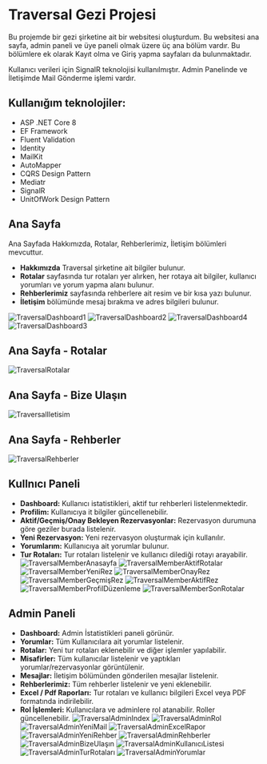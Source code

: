 # Traversal Gezi Projesi

Bu projemde bir gezi şirketine ait bir websitesi oluşturdum. Bu websitesi ana sayfa, admin paneli ve üye paneli olmak üzere üç ana bölüm vardır. 
Bu bölümlere ek olarak Kayıt olma ve Giriş yapma sayfaları da bulunmaktadır.


Kullanıcı verileri için SignalR teknolojisi kullanılmıştır.
Admin Panelinde ve İletişimde Mail Gönderme işlemi vardır.

## Kullanığım teknolojiler: 
- ASP .NET Core 8
- EF Framework
- Fluent Validation
- Identity
- MailKit
- AutoMapper
- CQRS Design Pattern
- Mediatr
- SignalR
- UnitOfWork Design Pattern


## Ana Sayfa
Ana Sayfada Hakkımızda, Rotalar, Rehberlerimiz, İletişim bölümleri mevcuttur.
- **Hakkımızda** Traversal şirketine ait bilgiler bulunur.
- **Rotalar** sayfasında tur rotaları yer alırken, her rotaya ait bilgiler, kullanıcı yorumları ve yorum yapma alanı bulunur.
- **Rehberlerimiz** sayfasında rehberlere ait resim ve bir kısa yazı bulunur.
- **İletişim** bölümünde mesaj bırakma ve adres bilgileri bulunur.

![TraversalDashboard1](https://github.com/user-attachments/assets/ceb0f63f-2b74-4bbf-a8a0-b739e0130cb0)
![TraversalDashboard2](https://github.com/user-attachments/assets/74e42f60-2818-4927-af51-81c6083da1a5)
![TraversalDashboard4](https://github.com/user-attachments/assets/b4402bb9-77bc-468c-abc9-5496316e8135)
![TraversalDashboard3](https://github.com/user-attachments/assets/9c31e90c-6051-4474-84d8-b1f40c2246f0)
## Ana Sayfa - Rotalar
![TraversalRotalar](https://github.com/user-attachments/assets/2035eba5-79ae-41ba-b31b-dea6b64a16ba)
## Ana Sayfa - Bize Ulaşın
![TraversalIletisim](https://github.com/user-attachments/assets/46c3a590-bee5-46a0-b4cc-c819334160f4)
## Ana Sayfa - Rehberler
![TraversalRehberler](https://github.com/user-attachments/assets/e0069dc5-bd26-45af-b52e-479155ed5e31)

## Kullnıcı Paneli
- **Dashboard:** Kullanıcı istatistikleri, aktif tur rehberleri listelenmektedir.
- **Profilim:** Kullanıcıya it bilgiler güncellenebilir.
- **Aktif/Geçmiş/Onay Bekleyen Rezervasyonlar:** Rezervasyon durumuna göre geziler burada listelenir.
- **Yeni Rezervasyon:** Yeni rezervasyon oluşturmak için kullanılır.
- **Yorumlarım:** Kullanıcıya ait yorumlar bulunur.
- **Tur Rotaları:** Tur rotaları listelenir ve kullanıcı dilediği rotayı arayabilir.
![TraversalMemberAnasayfa](https://github.com/user-attachments/assets/8f2d807d-2e95-4c2d-a86b-b7994e7c02ca)
![TraversalMemberAktifRotalar](https://github.com/user-attachments/assets/d2732f76-df11-43c7-98fe-6b1924730e70)
![TraversalMemberYeniRez](https://github.com/user-attachments/assets/1ea5bedd-3847-4d0d-ad93-9fd3498db84b)
![TraversalMemberOnayRez](https://github.com/user-attachments/assets/2043e1b2-2684-4cc3-9f7e-783530d28fe1)
![TraversalMemberGeçmişRez](https://github.com/user-attachments/assets/c99255f2-6671-4259-a9bc-0efc71feab50)
![TraversalMemberAktifRez](https://github.com/user-attachments/assets/1f15c930-1c1e-487f-bc27-d5e166615ab1)
![TraversalMemberProfilDüzenleme](https://github.com/user-attachments/assets/bcbe6ad9-c989-499b-997f-68f6bc1a5882)
![TraversalMemberSonRotalar](https://github.com/user-attachments/assets/c7ed4de7-a3e4-4613-815e-e16f3e92548f)

## Admin Paneli
- **Dashboard:** Admin İstatistikleri paneli görünür.
- **Yorumlar:** Tüm Kullanıcılara ait yorumlar listelenir.
- **Rotalar:** Yeni tur rotaları eklenebilir ve diğer işlemler yapılabilir.
- **Misafirler:** Tüm kullanıcılar listelenir ve yaptıkları yorumlar/rezervasyonlar görüntülenir.
- **Mesajlar:** İletişim bölümünden gönderilen mesajlar listelenir.
- **Rehberlerimiz:** Tüm rehberler listelenir ve yeni eklenebilir.
- **Excel / Pdf Raporları:** Tur rotaları ve kullanıcı bilgileri Excel veya PDF formatında indirilebilir.
- **Rol İşlemleri:** Kullanıcılara ve adminlere rol atanabilir. Roller güncellenebilir.
![TraversalAdminIndex](https://github.com/user-attachments/assets/7710a641-732e-4c0c-8808-704d62875200)
![TraversalAdminRol](https://github.com/user-attachments/assets/8e2c3e73-41ee-4368-846a-6d3b54477d8e)
![TraversalAdminYeniMail](https://github.com/user-attachments/assets/22f1f356-3f87-49a9-accc-4041aacac7b9)
![TraversalAdminExcelRapor](https://github.com/user-attachments/assets/86821465-0db5-462d-9d77-fd0386d0ad1c)
![TraversalAdminYeniRehber](https://github.com/user-attachments/assets/206e52f7-abda-4b5d-b792-db35305daf82)
![TraversalAdminRehberler](https://github.com/user-attachments/assets/3bf86246-80de-487e-a5a7-18a3e6b540ab)
![TraversalAdminBizeUlaşın](https://github.com/user-attachments/assets/ca1efb2b-957f-4863-b575-d3287a8aad55)
![TraversalAdminKullanıcıListesi](https://github.com/user-attachments/assets/a4985e51-1cc3-4c68-b16d-aead3038a0e8)
![TraversalAdminTurRotaları](https://github.com/user-attachments/assets/48b8a1cb-53ac-4492-8b81-6d578399ee98)
![TraversalAdminYorumlar](https://github.com/user-attachments/assets/f2dd5f94-2cb2-4c60-ae83-31f9ba2f818b)

